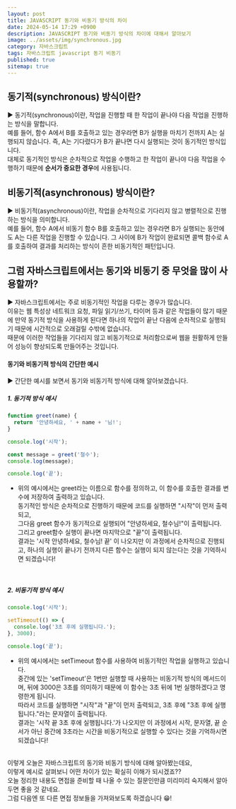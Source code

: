 ```yaml
---
layout: post
title: JAVASCRIPT 동기와 비동기 방식의 차이
date: 2024-05-14 17:29 +0900
description: JAVASCRIPT 동기와 비동기 방식의 차이에 대해서 알아보기
image: ../assets/img/synchronous.jpg
category: 자바스크립트
tags: 자바스크립트 javascript 동기 비동기
published: true
sitemap: true
---
```


## 동기적(synchronous) 방식이란?

▶ 동기적(synchronous)이란, 작업을 진행할 때 한 작업이 끝나야 다음 작업을 진행하는 방식을 말합니다.<br>
예를 들어, 함수 A에서 B를 호출하고 있는 경우라면 B가 실행을 마치기 전까지 A는 실행되지 않습니다. 즉, A는 기다렸다가 B가 끝나면 다시 실행되는 것이 동기적인 방식입니다.<br>
대체로 동기적인 방식은 순차적으로 작업을 수행하고 한 작업이 끝나야 다음 작업을 수행하기 때문에 **순서가 중요한 경우**에 사용됩니다.

## 비동기적(asynchronous) 방식이란?

▶ 비동기적(asynchronous)이란, 작업을 순차적으로 기다리지 않고 병렬적으로 진행하는 방식을 의미합니다.<br>
예를 들어, 함수 A에서 비동기 함수 B를 호출하고 있는 경우라면 B가 실행되는 동안에도 A는 다른 작업을 진행할 수 있습니다. 그 사이에 B가 작업이 완료되면 콜백 함수로 A를 호출하여 결과를 처리하는 방식이 흔한 비동기적인 패턴입니다.

## 그럼 자바스크립트에서는 동기와 비동기 중 무엇을 많이 사용할까?

▶ 자바스크립트에서는 주로 비동기적인 작업을 다루는 경우가 많습니다.<br>
이유는 웹 특성상 네트워크 요청, 파일 읽기/쓰기, 타이머 등과 같은 작업들이 많기 때문에 만약 동기적 방식을 사용하게 된다면 하나의 작업이 끝난 다음에 순차적으로 실행되기 때문에 시간적으로 오래걸릴 수밖에 없습니다.<br>
때문에 이러한 작업들을 기다리지 않고 비동기적으로 처리함으로써 웹을 원활하게 만들어 성능이 향상되도록 만들어주는 것입니다.

#### 동기와 비동기적 방식의 간단한 예시

▶ 간단한 예시를 보면서 동기와 비동기적 방식에 대해 알아보겠습니다.

##### 1. 동기적 방식 예시

````javascript
function greet(name) {
  return '안녕하세요, ' + name + '님!';
}

console.log('시작');

const message = greet('철수');
console.log(message);

console.log('끝');
````

- 위의 예시에서는 greet라는 이름으로 함수를 정의하고, 이 함수를 호출한 결과를 변수에 저장하여 출력하고 있습니다.<br>
동기적인 방식은 순차적으로 진행하기 때문에 코드를 실행하면 "시작"이 먼저 출력되고,<br>
그다음 greet 함수가 동기적으로 실행되어 "안녕하세요, 철수님!"이 출력됩니다.<br>
그리고 greet함수 실행이 끝나면 마지막으로 "끝"이 출력됩니다.<br>
결과는 '시작 안녕하세요, 철수님! 끝' 이 나오지만 이 과정에서 순차적으로 진행되고, 하나의 실행이 끝나기 전까지 다른 함수는 실행이 되지 않는다는 것을 기억하시면 되겠습니다!  
<br>

##### 2. 비동기적 방식 예시

````javascript
console.log('시작');

setTimeout(() => {
  console.log('3초 후에 실행됩니다.');
}, 3000);

console.log('끝');
````

- 위의 예시에서는 setTimeout 함수를 사용하여 비동기적인 작업을 실행하고 있습니다.<br>
중간에 있는 'setTimeout'은 1번만 실행할 때 사용하는 비동기적 방식의 메서드이며, 뒤에 3000은 3초를 의미하기 때문에 이 함수는 3초 뒤에 1번 실행하겠다고 명령한게 됩니다.<br>
따라서 코드를 실행하면 "시작"과 "끝"이 먼저 출력되고, 3초 후에 "3초 후에 실행됩니다."라는 문자열이 출력됩니다.<br>
결과는 '시작 끝 3초 후에 실행됩니다.'가 나오지만 이 과정에서 시작, 문자열, 끝 순서가 아닌 중간에 3초라는 시간을 비동기적으로 실행할 수 있다는 것을 기억하시면 되겠습니다! 
<br><br>

이렇게 오늘은 자바스크립트의 동기와 비동기 방식에 대해 알아봤는데요,<br>
이렇게 예시로 살펴보니 어떤 차이가 있는 확실히 이해가 되시겠죠??<br>
오늘 정리한 내용도 면접을 준비할 때 나올 수 있는 질문인만큼 미리미리 숙지해서 알아두면 좋을 것 같네요.<br>
그럼 다음엔 또 다른 면접 정보들을 가져와보도록 하겠습니다 😁!